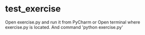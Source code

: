 # test_exercise
Open exercise.py and run it from PyCharm
or
Open terminal where exercise.py is located. And command 'python exercise.py'
